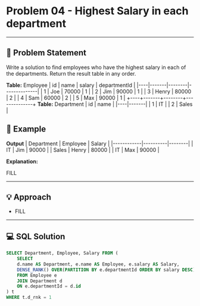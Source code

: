 # Problem 04 - Highest Salary in each department

---

## 📄 Problem Statement
Write a solution to find employees who have the highest salary in each of the departments.
Return the result table in any order.

**Table:** Employee
| id | name  | salary | departmentId |
|----|-------|--------|--------------|
| 1  | Joe   | 70000  | 1            |
| 2  | Jim   | 90000  | 1            |
| 3  | Henry | 80000  | 2            |
| 4  | Sam   | 60000  | 2            |
| 5  | Max   | 90000  | 1            |
+----+-------+--------+--------------+
**Table:** Department
| id | name  |
|----|-------|
| 1  | IT    |
| 2  | Sales |

## 🧪 Example

**Output**
| Department | Employee | Salary |
|------------|----------|--------|
| IT         | Jim      | 90000  |
| Sales      | Henry    | 80000  |
| IT         | Max      | 90000  |

**Explanation:**

FILL



---

## 💡 Approach

- FILL

---

## 💻 SQL Solution

```sql
SELECT Department, Employee, Salary FROM (
    SELECT
    d.name AS Department, e.name AS Employee, e.salary AS Salary,
    DENSE_RANK() OVER(PARTITION BY e.departmentId ORDER BY salary DESC) AS d_rnk
    FROM Employee e
    JOIN Department d
    ON e.departmentId = d.id
) t
WHERE t.d_rnk = 1

